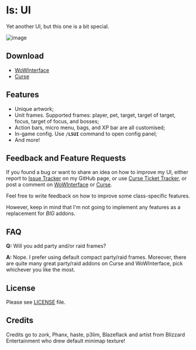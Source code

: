 # ls: UI

Yet another UI, but this one is a bit special.

![image](http://i.imgur.com/hk2oCjJ.png)

## Download

- [WoWInterface](http://www.wowinterface.com/downloads/info22662.html)
- [Curse](https://www.curseforge.com/wow/addons/ls-ui)

## Features

- Unique artwork;
- Unit frames. Supported frames: player, pet, target, target of target, focus, target of focus, and bosses;
- Action bars, micro menu, bags, and XP bar are all customised;
- In-game config. Use **`/LSUI`** command to open config panel;
- And more!

## Feedback and Feature Requests

If you found a bug or want to share an idea on how to improve my UI, either report to [Issue Tracker](https://github.com/ls-/ls_UI/issues?state=open) on my GitHub page, or use [Curse Ticket Tracker](https://wow.curseforge.com/addons/ls-ui/tickets/), or post a comment on [WoWInterface](https://www.wowinterface.com/downloads/info22662.html#comments) or [Curse](https://www.curseforge.com/wow/addons/ls-ui#comments).

Feel free to write feedback on how to improve some class-specific features.

However, keep in mind that I'm not going to implement any features as a replacement for _BIG_ addons.

## FAQ

**Q:** Will you add party and/or raid frames?

**A:** Nope. I prefer using default compact party/raid frames. Moreover, there are quite many great party/raid addons on Curse and WoWInterface, pick whichever you like the most.

## License

Please see [LICENSE](https://github.com/ls-/ls_UI/blob/master/LICENSE.txt) file.

## Credits

Credits go to zork, Phanx, haste, p3lim, Blazeflack and artist from Blizzard Entertainment who drew default minimap texture!
